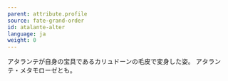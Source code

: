 ```yaml
---
parent: attribute.profile
source: fate-grand-order
id: atalante-alter
language: ja
weight: 0
---
```


アタランテが自身の宝具であるカリュドーンの毛皮で変身した姿。
アタランテ・メタモローゼとも。
